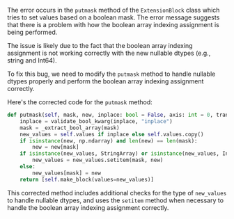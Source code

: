 The error occurs in the `putmask` method of the `ExtensionBlock` class which tries to set values based on a boolean mask. The error message suggests that there is a problem with how the boolean array indexing assignment is being performed.

The issue is likely due to the fact that the boolean array indexing assignment is not working correctly with the new nullable dtypes (e.g., string and Int64).

To fix this bug, we need to modify the `putmask` method to handle nullable dtypes properly and perform the boolean array indexing assignment correctly.

Here's the corrected code for the `putmask` method:

```python
def putmask(self, mask, new, inplace: bool = False, axis: int = 0, transpose: bool = False) -> List["Block"]:
    inplace = validate_bool_kwarg(inplace, "inplace")
    mask = _extract_bool_array(mask)
    new_values = self.values if inplace else self.values.copy()
    if isinstance(new, np.ndarray) and len(new) == len(mask):
        new = new[mask]
    if isinstance(new_values, StringArray) or isinstance(new_values, IntegerArray) or isinstance(new_values, BooleanArray):
        new_values = new_values.setitem(mask, new)
    else:
        new_values[mask] = new
    return [self.make_block(values=new_values)]
```

This corrected method includes additional checks for the type of `new_values` to handle nullable dtypes, and uses the `setitem` method when necessary to handle the boolean array indexing assignment correctly.